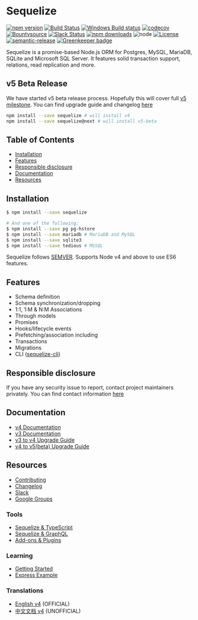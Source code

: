 # Sequelize

[![npm version](https://img.shields.io/npm/v/sequelize.svg)](https://www.npmjs.com/package/sequelize)
[![Build Status](https://travis-ci.org/sequelize/sequelize.svg?branch=master)](https://travis-ci.org/sequelize/sequelize)
[![Windows Build status](https://ci.appveyor.com/api/projects/status/9l1ypgwsp5ij46m3/branch/master?svg=true)](https://ci.appveyor.com/project/sushantdhiman/sequelize/branch/master)
[![codecov](https://codecov.io/gh/sequelize/sequelize/branch/master/graph/badge.svg)](https://codecov.io/gh/sequelize/sequelize)
[![Bountysource](https://www.bountysource.com/badge/team?team_id=955&style=bounties_received)](https://www.bountysource.com/teams/sequelize/issues?utm_source=Sequelize&utm_medium=shield&utm_campaign=bounties_received)
[![Slack Status](http://sequelize-slack.herokuapp.com/badge.svg)](http://sequelize-slack.herokuapp.com/)
[![npm downloads](https://img.shields.io/npm/dm/sequelize.svg?maxAge=2592000)](https://www.npmjs.com/package/sequelize)
![node](https://img.shields.io/node/v/sequelize.svg)
[![License](https://img.shields.io/npm/l/sequelize.svg?maxAge=2592000?style=plastic)](https://github.com/sequelize/sequelize/blob/master/LICENSE)
[![semantic-release](https://img.shields.io/badge/%20%20%F0%9F%93%A6%F0%9F%9A%80-semantic--release-e10079.svg)](https://github.com/semantic-release/semantic-release)
[![Greenkeeper badge](https://badges.greenkeeper.io/sequelize/sequelize.svg)](https://greenkeeper.io/)

Sequelize is a promise-based Node.js ORM for Postgres, MySQL, MariaDB, SQLite and Microsoft SQL Server. It features solid transaction support, relations, read replication and more.

## v5 Beta Release

We have started v5 beta release process. Hopefully this will cover full [v5 milestone](https://github.com/sequelize/sequelize/milestone/18). You can find upgrade guide and changelog [here](https://github.com/sequelize/sequelize/blob/master/docs/upgrade-to-v5.md)

```bash
npm install --save sequelize # will install v4
npm install --save sequelize@next # will install v5-beta
```

## Table of Contents
- [Installation](#installation)
- [Features](#features)
- [Responsible disclosure](#responsible-disclosure)
- [Documentation](#documentation)
- [Resources](#resources)

## Installation

```bash
$ npm install --save sequelize

# And one of the following:
$ npm install --save pg pg-hstore
$ npm install --save mariadb # MariaDB and MySQL
$ npm install --save sqlite3
$ npm install --save tedious # MSSQL
```

Sequelize follows [SEMVER](http://semver.org). Supports Node v4 and above to use ES6 features.

## Features

- Schema definition
- Schema synchronization/dropping
- 1:1, 1:M & N:M Associations
- Through models
- Promises
- Hooks/lifecycle events
- Prefetching/association including
- Transactions
- Migrations
- CLI ([sequelize-cli](https://github.com/sequelize/cli))

## Responsible disclosure
If you have any security issue to report, contact project maintainers privately. You can find contact information [here](https://github.com/sequelize/sequelize/blob/master/CONTACT.md)

## Documentation
- [v4 Documentation](http://docs.sequelizejs.com)
- [v3 Documentation](https://sequelize.readthedocs.io/en/v3/)
- [v3 to v4 Upgrade Guide](http://docs.sequelizejs.com/manual/tutorial/upgrade-to-v4.html)
- [v4 to v5(beta) Upgrade Guide](https://github.com/sequelize/sequelize/blob/master/docs/upgrade-to-v5.md)

## Resources
- [Contributing](https://github.com/sequelize/sequelize/blob/master/CONTRIBUTING.md)
- [Changelog](https://github.com/sequelize/sequelize/releases)
- [Slack](http://sequelize-slack.herokuapp.com/)
- [Google Groups](https://groups.google.com/forum/#!forum/sequelize)

### Tools
- [Sequelize & TypeScript](https://github.com/RobinBuschmann/sequelize-typescript)
- [Sequelize & GraphQL](https://github.com/mickhansen/graphql-sequelize)
- [Add-ons & Plugins](https://github.com/sequelize/sequelize/wiki/Add-ons-&-Plugins)

### Learning
- [Getting Started](http://docs.sequelizejs.com/manual/installation/getting-started)
- [Express Example](https://github.com/sequelize/express-example)

### Translations
- [English v4](http://docs.sequelizejs.com) (OFFICIAL)
- [中文文档 v4](https://github.com/demopark/sequelize-docs-Zh-CN) (UNOFFICIAL)

